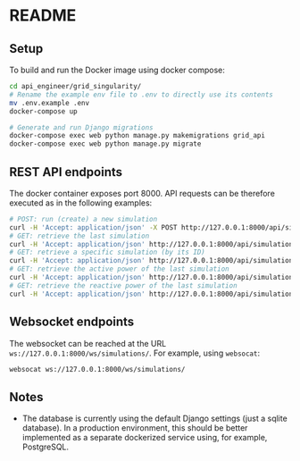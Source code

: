 # README

## Setup

To build and run the Docker image using docker compose:

```sh
cd api_engineer/grid_singularity/
# Rename the example env file to .env to directly use its contents
mv .env.example .env
docker-compose up

# Generate and run Django migrations
docker-compose exec web python manage.py makemigrations grid_api
docker-compose exec web python manage.py migrate
```


## REST API endpoints

The docker container exposes port 8000. API requests can be therefore executed as in the following examples:

```sh
# POST: run (create) a new simulation
curl -H 'Accept: application/json' -X POST http://127.0.0.1:8000/api/simulations/
# GET: retrieve the last simulation
curl -H 'Accept: application/json' http://127.0.0.1:8000/api/simulations/last
# GET: retrieve a specific simulation (by its ID)
curl -H 'Accept: application/json' http://127.0.0.1:8000/api/simulations/1
# GET: retrieve the active power of the last simulation
curl -H 'Accept: application/json' http://127.0.0.1:8000/api/simulations/last_active_power
# GET: retrieve the reactive power of the last simulation
curl -H 'Accept: application/json' http://127.0.0.1:8000/api/simulations/last_reactive_power
```

## Websocket endpoints

The websocket can be reached at the URL `ws://127.0.0.1:8000/ws/simulations/`. For example, using `websocat`:

```sh
websocat ws://127.0.0.1:8000/ws/simulations/
```




## Notes

- The database is currently using the default Django settings (just a sqlite database). In a production environment, this should be better implemented as a separate dockerized service using, for example, PostgreSQL.
